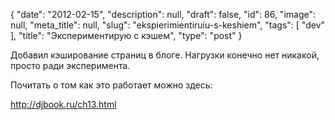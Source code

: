 {
    "date": "2012-02-15",
    "description": null,
    "draft": false,
    "id": 86,
    "image": null,
    "meta_title": null,
    "slug": "ekspierimientiruiu-s-keshiem",
    "tags": [
        "dev"
    ],
    "title": "Экспериментирую с кэшем",
    "type": "post"
}


Добавил кэширование страниц в блоге. Нагрузки конечно нет никакой, просто ради эксперимента.

Почитать о том как это работает можно здесь:

http://djbook.ru/ch13.html
